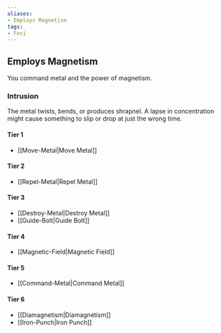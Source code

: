 ```yaml
---
aliases:
- Employs Magnetism
tags:
- Foci
---
```


  
## Employs Magnetism  
You command metal and the power of magnetism.  
 ### Intrusion  
The metal twists, bends, or produces shrapnel. A lapse in concentration might cause something to slip or drop at just the wrong time.   
#### Tier 1    
* [[Move-Metal|Move Metal]]  
#### Tier 2    
* [[Repel-Metal|Repel Metal]]  
#### Tier 3    
  - [[Destroy-Metal|Destroy Metal]]  
  - [[Guide-Bolt|Guide Bolt]]  
#### Tier 4    
* [[Magnetic-Field|Magnetic Field]]  
#### Tier 5    
* [[Command-Metal|Command Metal]]  
#### Tier 6    
  - [[Diamagnetism|Diamagnetism]]  
  - [[Iron-Punch|Iron Punch]]